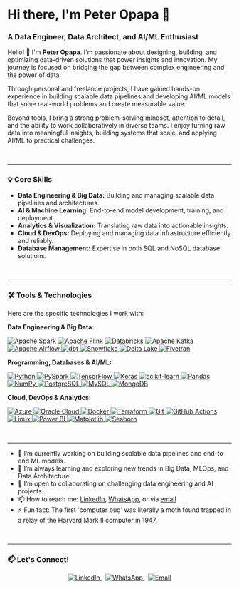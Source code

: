 # Hi there, I'm Peter Opapa 👋
### A Data Engineer, Data Architect, and AI/ML Enthusiast

Hello! 👋 I'm **Peter Opapa**. I'm passionate about designing, building, and optimizing data-driven solutions that power insights and innovation. My journey is focused on bridging the gap between complex engineering and the power of data.

Through personal and freelance projects, I have gained hands-on experience in building scalable data pipelines and developing AI/ML models that solve real-world problems and create measurable value.

Beyond tools, I bring a strong problem-solving mindset, attention to detail, and the ability to work collaboratively in diverse teams. I enjoy turning raw data into meaningful insights, building systems that scale, and applying AI/ML to practical challenges.

<br/>

---

### 💡 Core Skills

* **Data Engineering & Big Data:** Building and managing scalable data pipelines and architectures.
* **AI & Machine Learning:** End-to-end model development, training, and deployment.
* **Analytics & Visualization:** Translating raw data into actionable insights.
* **Cloud & DevOps:** Deploying and managing data infrastructure efficiently and reliably.
* **Database Management:** Expertise in both SQL and NoSQL database solutions.

<br/>

---

### 🛠️ Tools & Technologies

Here are the specific technologies I work with:

**Data Engineering & Big Data:**<br>
<p align="left">
  <a href="https://spark.apache.org/" target="_blank" rel="noreferrer"> <img src="https://img.shields.io/badge/Apache%20Spark-E25A1C?style=for-the-badge&logo=apache-spark&logoColor=white" alt="Apache Spark"/> </a>
  <a href="httpshttps://flink.apache.org/" target="_blank" rel="noreferrer"> <img src="https://img.shields.io/badge/Apache%20Flink-E6526F?style=for-the-badge&logo=apache-flink&logoColor=white" alt="Apache Flink"/> </a>
  <a href="https://databricks.com/" target="_blank" rel="noreferrer"> <img src="https://img.shields.io/badge/Databricks-FF3621?style=for-the-badge&logo=databricks&logoColor=white" alt="Databricks"/> </a>
  <a href="https://kafka.apache.org/" target="_blank" rel="noreferrer"> <img src="https://img.shields.io/badge/Apache%20Kafka-231F20?style=for-the-badge&logo=apache-kafka&logoColor=white" alt="Apache Kafka"/> </a>
  <a href="https://airflow.apache.org/" target="_blank" rel="noreferrer"> <img src="https://img.shields.io/badge/Apache%20Airflow-017CEE?style=for-the-badge&logo=apache-airflow&logoColor=white" alt="Apache Airflow"/> </a>
  <a href="https://www.getdbt.com/" target="_blank" rel="noreferrer"> <img src="https://img.shields.io/badge/dbt-FF694B?style=for-the-badge&logo=dbt&logoColor=white" alt="dbt"/> </a>
  <a href="https://www.snowflake.com/" target="_blank" rel="noreferrer"> <img src="https://img.shields.io/badge/Snowflake-29B5E8?style=for-the-badge&logo=snowflake&logoColor=white" alt="Snowflake"/> </a>
  <a href="https://delta.io/" target="_blank" rel="noreferrer"> <img src="https://img.shields.io/badge/Delta%20Lake-0073E6?style=for-the-badge&logo=linux-foundation&logoColor=white" alt="Delta Lake"/> </a>
  <a href="https://fivetran.com/" target="_blank" rel="noreferrer"> <img src="https://img.shields.io/badge/Fivetran-0073FF?style=for-the-badge&logo=fivetran&logoColor=white" alt="Fivetran"/> </a>
</p>

**Programming, Databases & AI/ML:**<br>
<p align="left">
  <a href="https://www.python.org" target="_blank" rel="noreferrer"> <img src="https://img.shields.io/badge/Python-3776AB?style=for-the-badge&logo=python&logoColor=white" alt="Python"/> </a>
  <a href="httpsimg src="https://spark.apache.org/docs/latest/api/python/" target="_blank" rel="noreferrer"> <img src="https://img.shields.io/badge/PySpark-E25A1C?style=for-the-badge&logo=apache-spark&logoColor=white" alt="PySpark"/> </a>
  <a href="https://www.tensorflow.org" target="_blank" rel="noreferrer"> <img src="https://img.shields.io/badge/TensorFlow-FF6F00?style=for-the-badge&logo=tensorflow&logoColor=white" alt="TensorFlow"/> </a>
  <a href="https://keras.io/" target="_blank" rel="noreferrer"> <img src="https://img.shields.io/badge/Keras-D00000?style=for-the-badge&logo=keras&logoColor=white" alt="Keras"/> </a>
  <a href="https://scikit-learn.org/" target="_blank" rel="noreferrer"> <img src="https://img.shields.io/badge/Scikit--Learn-F7931E?style=for-the-badge&logo=scikit-learn&logoColor=white" alt="scikit-learn"/> </a>
  <a href="https://pandas.pydata.org/" target="_blank" rel="noreferrer"> <img src="https://img.shields.io/badge/Pandas-150458?style=for-the-badge&logo=pandas&logoColor=white" alt="Pandas"/> </a>
  <a href="https://numpy.org/" target="_blank" rel="noreferrer"> <img src="https://img.shields.io/badge/NumPy-013243?style=for-the-badge&logo=numpy&logoColor=white" alt="NumPy"/> </a>
  <a href="https://www.postgresql.org" target="_blank" rel="noreferrer"> <img src="https://img.shields.io/badge/PostgreSQL-4169E1?style=for-the-badge&logo=postgresql&logoColor=white" alt="PostgreSQL"/> </a>
  <a href="https://www.mysql.com/" target="_blank" rel="noreferrer"> <img src="https://img.shields.io/badge/MySQL-4479A1?style=for-the-badge&logo=mysql&logoColor=white" alt="MySQL"/> </a>
  <a href="https://www.mongodb.com/" target="_blank" rel="noreferrer"> <img src="https://img.shields.io/badge/MongoDB-47A248?style=for-the-badge&logo=mongodb&logoColor=white" alt="MongoDB"/> </a>
</p>

**Cloud, DevOps & Analytics:**<br>
<p align="left">
  <a href="https://azure.microsoft.com/" target="_blank" rel="noreferrer"> <img src="https://img.shields.io/badge/Microsoft%20Azure-0078D4?style=for-the-badge&logo=microsoft-azure&logoColor=white" alt="Azure"/> </a>
  <a href="https://www.oracle.com/cloud/" target="_blank" rel="noreferrer"> <img src="https://img.shields.io/badge/Oracle%20Cloud-F80000?style=for-the-badge&logo=oracle&logoColor=white" alt="Oracle Cloud"/> </a>
  <a href="https://www.docker.com/" target="_blank" rel="noreferrer"> <img src="https://img.shields.io/badge/Docker-2496ED?style=for-the-badge&logo=docker&logoColor=white" alt="Docker"/> </a>
  <a href="https://www.terraform.io/" target="_blank" rel="noreferrer"> <img src="https://img.shields.io/badge/Terraform-7B42BC?style=for-the-badge&logo=terraform&logoColor=white" alt="Terraform"/> </a>
  <a href="https://git-scm.com/" target="_blank" rel="noreferrer"> <img src="https://img.shields.io/badge/Git-F05032?style=for-the-badge&logo=git&logoColor=white" alt="Git"/> </a>
  <a href="https://github.com/features/actions" target="_blank" rel="noreferrer"> <img src="https://img.shields.io/badge/GitHub%20Actions-2088FF?style=for-the-badge&logo=github-actions&logoColor=white" alt="GitHub Actions"/> </a>
  <a href="https://www.linux.org/" target="_blank" rel="noreferrer"> <img src="https://img.shields.io/badge/Linux-FCC624?style=for-the-badge&logo=linux&logoColor=black" alt="Linux"/> </a>
  <a href="https://powerbi.microsoft.com/" target="_blank" rel="noreferrer"> <img src="https://img.shields.io/badge/Power%20BI-F2C811?style=for-the-badge&logo=power-bi&logoColor=black" alt="Power BI"/> </a>
  <a href="https://matplotlib.org/" target="_blank" rel="noreferrer"> <img src="https://img.shields.io/badge/Matplotlib-3776AB?style=for-the-badge&logo=python&logoColor=white" alt="Matplotlib"/> </a>
  <a href="https://seaborn.pydata.org/" target="_blank" rel="noreferrer"> <img src="https://img.shields.io/badge/Seaborn-3776AB?style=for-the-badge&logo=python&logoColor=white" alt="Seaborn"/> </a>
</p>

<br/>

---

- 🔭 I’m currently working on building scalable data pipelines and end-to-end ML models.
- 🌱 I’m always learning and exploring new trends in Big Data, MLOps, and Data Architecture.
- 🤝 I’m open to collaborating on challenging data engineering and AI projects.
- 📫 How to reach me: [LinkedIn](https://www.linkedin.com/in/peter-opapa), [WhatsApp](https://wa.me/+254743695612), or via [email](mailto:peteropapa82@gmail.com)
- ⚡ Fun fact: The first 'computer bug' was literally a moth found trapped in a relay of the Harvard Mark II computer in 1947.

<br/>

---

### 📫 Let's Connect!

<p align="center">
  <a href="https://www.linkedin.com/in/peter-opapa" target="_blank">
    <img src="https://img.shields.io/badge/LinkedIn-0A66C2?style=for-the-badge&logo=linkedin&logoColor=white" alt="LinkedIn"/>
  </a>
  &nbsp;
  <a href="https://wa.me/+254743695612" target="_blank">
    <img src="https://img.shields.io/badge/WhatsApp-25D366?style=for-the-badge&logo=whatsapp&logoColor=white" alt="WhatsApp"/>
  </a>
  &nbsp;
  <a href="mailto:peteropapa82@gmail.com" target="_blank">
    <img src="https://img.shields.io/badge/Email-D14836?style=for-the-badge&logo=gmail&logoColor=white" alt="Email"/>
  </a>
</p>

